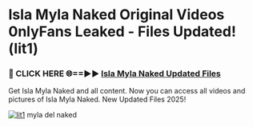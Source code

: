 # Isla Myla Naked Original Videos 0nlyFans Leaked - Files Updated! (lit1)

<h3>🔴 CLICK HERE 🌐==►► <a href="https://tinyurl.com/up5wt9bj" rel="nofollow">Isla Myla Naked Updated Files</a></h3>

Get Isla Myla Naked and all content. Now you can access all videos and pictures of Isla Myla Naked. New Updated Files 2025!

[![lit1](https://i.imgur.com/ABiUzMV.gif)](https://tinyurl.com/up5wt9bj)
myla del naked